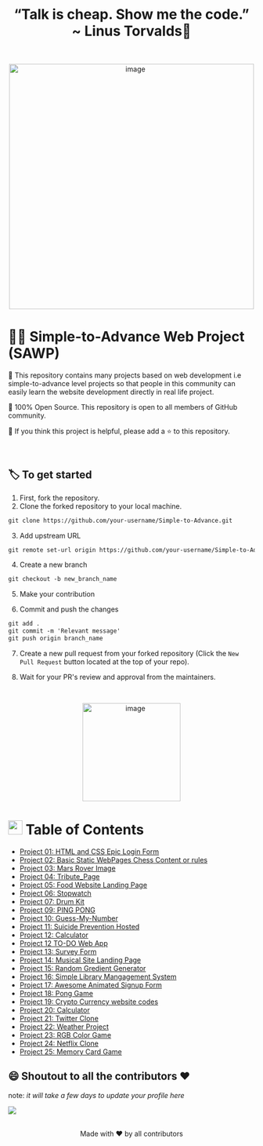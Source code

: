 ## <h1 align="center">“Talk is cheap. Show me the code.” ~ Linus Torvalds:thought_balloon:</h1>
<br>
  <p align="center">
  <a><img src="https://i.giphy.com/media/f3iwJFOVOwuy7K6FFw/giphy.webp" alt="image" width="500"></a>
<br>

# 🐱‍💻 Simple-to-Advance Web Project (SAWP)

📌 This repository contains many projects based on web development i.e simple-to-advance level projects so that people in this community can easily learn the website development directly in real life project.

📌 100% Open Source. This repository is open to all members of GitHub community.

📌 If you think this project is helpful, please add a ⭐ to this repository.

<br>

## 🏷️ To get started

1. First, fork the repository.
2. Clone the forked repository to your local machine.

```markdown
git clone https://github.com/your-username/Simple-to-Advance.git
```

3. Add upstream URL 

```markdown
git remote set-url origin https://github.com/your-username/Simple-to-Advance.git
```

4. Create a new branch

```markdown
git checkout -b new_branch_name
```

5. Make your contribution

6. Commit and push the changes

```markdown
git add .
git commit -m 'Relevant message'
git push origin branch_name
```

7. Create a new pull request from your forked repository (Click the `New Pull Request` button located at the top of your repo).

8. Wait for your PR's review and approval from the maintainers.

  <br>
  
<p align = "center">
  <image  src="https://c.tenor.com/y2JXkY1pXkwAAAAC/cat-computer.gif" alt="image" width="200">
</p>
  
  
#   <img src="https://github.com/TheDudeThatCode/TheDudeThatCode/blob/master/Assets/happy.gif" width=29> Table of Contents
- [Project 01: HTML and CSS Epic Login Form](https://github.com/letdummy/Simple-to-Advance/tree/master/01.%20HTML%20and%20CSS%20Epic%20Login%20Form)
- [Project 02: Basic Static WebPages Chess Content or rules](https://github.com/letdummy/Simple-to-Advance/tree/master/02.%20Basic%20Static%20WebPages%20Chess%20Content%20or%20rules)
- [Project 03: Mars Rover Image](https://github.com/letdummy/Simple-to-Advance/tree/master/03.%20Mars%20Rover%20Image)
- [Project 04: Tribute_Page](https://github.com/letdummy/Simple-to-Advance/tree/master/04.%20Tribute_Page)
- [Project 05: Food Website Landing Page](https://github.com/letdummy/Simple-to-Advance/tree/master/05.%20Food%20Website%20Landing%20Page)
- [Project 06: Stopwatch](https://github.com/letdummy/Simple-to-Advance/tree/master/06.%20Stopwatch)
- [Project 07: Drum Kit](https://github.com/letdummy/Simple-to-Advance/tree/master/07.%20Drum%20Kit)
- [Project 09: PING PONG](https://github.com/letdummy/Simple-to-Advance/tree/master/08.%20PING%20PONG)
- [Project 10: Guess-My-Number](https://github.com/letdummy/Simple-to-Advance/tree/master/10.%20Guess-My-Number)
- [Project 11: Suicide Prevention Hosted](https://github.com/letdummy/Simple-to-Advance/tree/master/11.%20Suicide%20Prevention%20Hosted)
- [Project 12: Calculator](https://github.com/letdummy/Simple-to-Advance/tree/master/12%20.%20Calculator)
- [Project 12 TO-DO Web App](https://github.com/letdummy/Simple-to-Advance/tree/master/12.%20To-DO%20Web%20App)
- [Project 13: Survey Form](https://github.com/letdummy/Simple-to-Advance/tree/master/13.%20Survey%20Form)
- [Project 14: Musical Site Landing Page](https://github.com/letdummy/Simple-to-Advance/tree/master/14.%20Music%20Site%20Landing%20Page)
- [Project 15: Random Gredient Generator](https://github.com/letdummy/Simple-to-Advance/tree/master/15.%20Random%20Gredient%20Generator)
- [Project 16: Simple Library Mangagement System](https://github.com/letdummy/Simple-to-Advance/tree/master/16.%20Simple%20Library%20Management%20System)
- [Project 17: Awesome Animated Signup Form](https://github.com/letdummy/Simple-to-Advance/tree/master/17.%20Awesome%20Animated%20Signup%20Form)
- [Project 18: Pong Game](https://github.com/letdummy/Simple-to-Advance/tree/master/18.%20Pong%20Game)
- [Project 19: Crypto Currency website codes](https://github.com/letdummy/Simple-to-Advance/tree/master/19.%20Crypto%20Currency%20website%20codes)
- [Project 20: Calculator](https://github.com/letdummy/Simple-to-Advance/tree/master/20.%20Calculator)
- [Project 21: Twitter Clone](https://github.com/letdummy/Simple-to-Advance/tree/master/21.%20Twitter%20Clone)
- [Project 22: Weather Project](https://github.com/letdummy/Simple-to-Advance/tree/master/22.%20Weather%20Project)
- [Project 23: RGB Color Game](https://github.com/letdummy/Simple-to-Advance/tree/master/23.%20RGB%20Color%20Game)
- [Project 24: Netflix Clone](https://github.com/letdummy/Simple-to-Advance/tree/master/24.%20Netflix%20Clone)
- [Project 25: Memory Card Game](https://github.com/letdummy/Simple-to-Advance/tree/master/23.%20Memory%20Card%20Game)

 

 ## 😄 Shoutout to all the contributors ❤️ 
 note: <i>it will take a few days to update your profile here</i>

<a href="https://github.com/letdummy/Simple-to-Advance/graphs/contributors">
  <img src="https://contrib.rocks/image?repo=letdummy/Simple-to-Advance" />
</a>
<br>
<br>

<p align="center">Made with ❤️ by all contributors </p>
